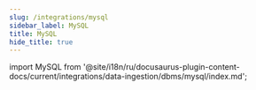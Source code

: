 ```yaml
---
slug: /integrations/mysql
sidebar_label: MySQL
title: MySQL
hide_title: true
---
```


import MySQL from '@site/i18n/ru/docusaurus-plugin-content-docs/current/integrations/data-ingestion/dbms/mysql/index.md';

<MySQL/>
